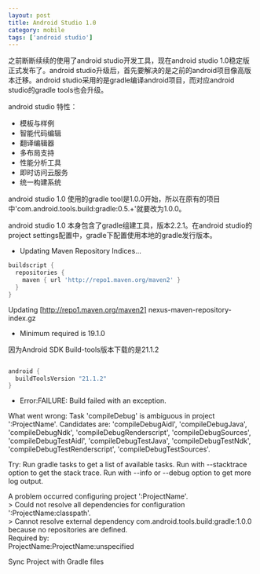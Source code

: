 ```yaml
---
layout: post
title: Android Studio 1.0
category: mobile
tags: ['android studio']
---
```


之前断断续续的使用了android studio开发工具，现在android studio 1.0稳定版正式发布了。android studio升级后，首先要解决的是之前的android项目像高版本迁移。android studio采用的是gradle编译android项目，而对应android studio的gradle tools也会升级。

android studio 特性：

>
* 模板与样例
* 智能代码编辑
* 翻译编辑器
* 多布局支持
* 性能分析工具
* 即时访问云服务
* 统一构建系统

android studio 1.0 使用的gradle tool是1.0.0开始，所以在原有的项目中'com.android.tools.build:gradle:0.5.+'就要改为1.0.0。

android studio 1.0 本身包含了gradle组建工具，版本2.2.1。在android studio的project settings配置中，gradle下配置使用本地的gradle发行版本。

* Updating Maven Repository Indices...

``` gradle
buildscript {
  repositories {
    maven { url 'http://repo1.maven.org/maven2' }
  }
}
```

Updating [http://repo1.maven.org/maven2] nexus-maven-repository-index.gz

* Minimum required is 19.1.0

因为Android SDK Build-tools版本下载的是21.1.2

``` gradle

android {
  buildToolsVersion "21.1.2"
}

```

*  Error:FAILURE: Build failed with an exception.

What went wrong:
Task 'compileDebug' is ambiguous in project ':ProjectName'. Candidates are: 'compileDebugAidl', 'compileDebugJava', 'compileDebugNdk', 'compileDebugRenderscript', 'compileDebugSources', 'compileDebugTestAidl', 'compileDebugTestJava', 'compileDebugTestNdk', 'compileDebugTestRenderscript', 'compileDebugTestSources'.

Try:
Run gradle tasks to get a list of available tasks. Run with --stacktrace option to get the stack trace. Run with --info or --debug option to get more log output.

A problem occurred configuring project ':ProjectName'.  
\> Could not resolve all dependencies for configuration ':ProjectName:classpath'.  
    \> Cannot resolve external dependency com.android.tools.build:gradle:1.0.0 because no repositories are defined.  
     Required by:  
         ProjectName:ProjectName:unspecified
         
Sync Project with Gradle files




